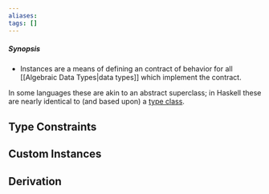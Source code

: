 ```yaml
---
aliases: 
tags: []
---
```

##### Synopsis
- Instances are a means of defining an contract of behavior for all [[Algebraic Data Types|data types]] which implement the contract.

In some languages these are akin to an abstract superclass; in Haskell these are nearly identical to (and based upon) a [type class](https://en.wikibooks.org/wiki/Haskell/Classes_and_types).

## Type Constraints

## Custom Instances
## Derivation
